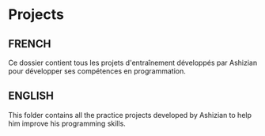 # Projects

## FRENCH

Ce dossier contient tous les projets d'entraînement développés par Ashizian pour développer ses compétences en programmation.

## ENGLISH

This folder contains all the practice projects developed by Ashizian to help him improve his programming skills.

